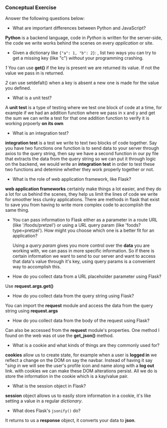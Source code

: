 ### Conceptual Exercise

Answer the following questions below:

- What are important differences between Python and JavaScript?

**Python** is a backend language, code in _Python_ is written for the server-side, the code we write works behind the scenes on every _application_ or site. 

- Given a dictionary like ``{"a": 1, "b": 2}``: , list two ways you
  can try to get a missing key (like "c") *without* your programming
  crashing.

_1_ You can use **get()** if the key is present we are returned its value. If not the value we pass in is returned.

_2_ can use setdefalt() when a key is absent a new one is made for the value you defined. 

- What is a unit test?

A **unit test** is a type of testing where we test one block of code at a time, for example if we had an addition function where we pass in x and y and get the sum we can write a test for that one addition function to verify it is working prpoerly **on its own**

- What is an integration test?

**integration test** is a test we write to text two blocks of code together. Say you have two functions one function is to send data to your server through axios to the query string, then say we have a second function in our py file that extracts the data from the query string so we can put it through logic on the backend, we would write an **integration test** in order to test these two functions and detemine whether they work properly together or not. 

- What is the role of web application framework, like Flask?

**web application frameworks** certainly make things a lot easier, and they do a lot for us behind the scenes, they help us limit the lines of code we write for smoother less clunky applications. There are methods in flask that exist to save you from having to write more complex code to accomplish the same thing. 

- You can pass information to Flask either as a parameter in a route URL
  (like '/foods/pretzel') or using a URL query param (like
  'foods?type=pretzel'). How might you choose which one is a better fit
  for an application?

  Using a _query param_ gives you more control over the **data** you are working with, we can pass in more specific information. So if there is certain information we want to send to our server and want to access that data's value through it's key, using query params is a convenient way to accomplish this. 

- How do you collect data from a URL placeholder parameter using Flask?

Use **request.args.get()**


- How do you collect data from the query string using Flask?

You can import the **request** module and access the data from the query string using **request.args**

- How do you collect data from the body of the request using Flask?

Can also be accessed from the **request** module's properties. One method I found on the web was ot use the **get_json()**  method.

- What is a cookie and what kinds of things are they commonly used for?

**cookies** allow us to create state, for example when a user is **logged in** we reflect a change on the DOM on say the navbar. Instead of having it say "_sing in_ we will see the user's profile icon and name along with a **log out** link. with cookies we can make these DOM alterations persist. All we do is store the information in the cookie which is a kay/value pair. 

- What is the session object in Flask?

**session** object allows us to easily store information in a cookie, it's like setting a value in a regular _dictionary_. 

- What does Flask's `jsonify()` do?

It returns to us a **response** object, it converts your data to **json**.
